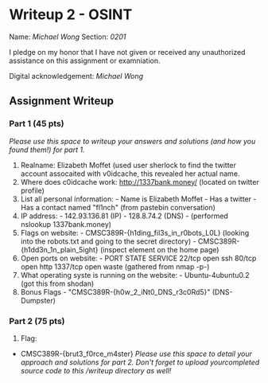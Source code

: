 # Writeup 2 - OSINT

Name: *Michael Wong*
Section: *0201*

I pledge on my honor that I have not given or received any unauthorized assistance on this assignment or examniation.

Digital acknowledgement: *Michael Wong*

## Assignment Writeup

### Part 1 (45 pts)

*Please use this space to writeup your answers and solutions (and how you found them!) for part 1.*
  1. Realname: Elizabeth Moffet (used user sherlock to find the twitter account assocaited with v0idcache, this revealed her actual name.
  2. Where does c0idcache work: http://1337bank.money/ (located on twitter profile)
  3. List all personal information:
    - Name is Elizabeth Moffet
    - Has a twitter
    - Has a contact named "fl1nch" (from pastebin conversation)
  4. IP address:
    - 142.93.136.81 (IP)
    - 128.8.74.2 (DNS)
    - (performed nslookup 1337bank.money)
  5. Flags on website:
    - CMSC389R-{h1ding_fil3s_in_r0bots_L0L} (looking into the robots.txt and going to the secret directory)
    - CMSC389R-{h1dd3n_1n_plain_5ight} (inspect element on the home page)
  6. Open ports on website:
    - PORT    STATE    SERVICE
      22/tcp  open     ssh
      80/tcp  open     http
      1337/tcp  open     waste (gathered from nmap -p-)
  7. What operating syste is running on the website:
    - Ubuntu-4ubuntu0.2 (got this from shodan)
  8. Bonus Flags
    - "CMSC389R-{h0w_2_iNt0_DNS_r3c0Rd5}" (DNS-Dumpster)


### Part 2 (75 pts)
  1. Flag:
   - CMSC389R-{brut3_f0rce_m4ster}
*Please use this space to detail your approach and solutions for part 2. Don't forget to upload yourcompleted source code to this /writeup directory as well!*
